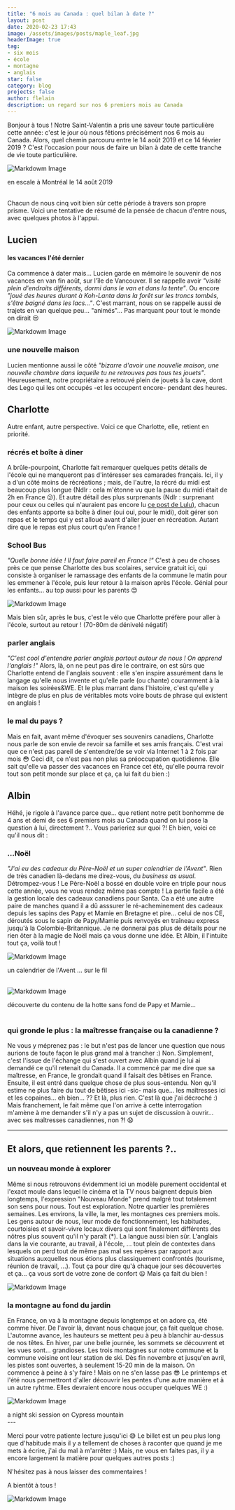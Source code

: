 ```yaml
---
title: "6 mois au Canada : quel bilan à date ?"
layout: post
date: 2020-02-23 17:43
image: /assets/images/posts/maple_leaf.jpg
headerImage: true
tag:
- six mois
- école
- montagne
- anglais
star: false
category: blog
projects: false
author: flelain
description: un regard sur nos 6 premiers mois au Canada
---
```


Bonjour à tous !
Notre Saint-Valentin a pris une saveur toute particulière cette année: c'est le jour où nous fêtions précisément nos 6 mois au Canada. Alors, quel chemin parcouru entre le 14 août 2019 et ce 14 février 2019 ? C'est l'occasion pour nous de faire un bilan à date de cette tranche de vie toute particulière.  

![Markdowm Image](/assets/images/posts/airport_Montreal.jpg)
<figcaption class="caption">en escale à Montréal le 14 août 2019</figcaption>
<br>

Chacun de nous cinq voit bien sûr cette période à travers son propre prisme. Voici une tentative de résumé de la pensée de chacun d'entre nous, avec quelques photos à l'appui.

## Lucien
#### les vacances l'été dernier
Ca commence à dater mais... Lucien garde en mémoire le souvenir de nos vacances en van fin août, sur l'île de Vancouver. Il se rappelle avoir *"visité plein d'endroits différents, dormi dans le van et dans la tente"*. Ou encore *"joué des heures durant à Koh-Lanta dans la forêt sur les troncs tombés, s'être baigné dans les lacs..."*. C'est marrant, nous on se rappelle aussi de trajets en van quelque peu... "animés"... Pas marquant pour tout le monde on dirait :unamused:

![Markdowm Image](/assets/images/posts/van_camping.jpg)

### une nouvelle maison
Lucien mentionne aussi le côté *"bizarre d'avoir une nouvelle maison, une nouvelle chambre dans laquelle tu ne retrouves pas tous tes jouets"*. Heureusement, notre propriétaire a retrouvé plein de jouets à la cave, dont des Lego qui les ont occupés -et les occupent encore- pendant des heures.

## Charlotte
Autre enfant, autre perspective. Voici ce que Charlotte, elle, retient en priorité.

### récrés et boîte à diner
A brûle-pourpoint, Charlotte fait remarquer quelques petits détails de l'école qui ne manqueront pas d'intéresser ses camarades français. Ici, il y a d'un côté moins de récréations ; mais, de l'autre, la récré du midi est beaucoup plus longue (Ndlr : cela m'étonne vu que la pause du midi était de 2h en France :confused:). Et autre détail des plus surprenants (Ndlr : surprenant pour ceux ou celles qui n'auraient pas encore lu <a href="{{ site.url }}/1er-post-Lucien/">ce post de Lulu</a>), chacun des enfants apporte sa boîte à diner (oui oui, pour le midi), doit gérer son repas et le temps qui y est alloué avant d'aller jouer en récréation. Autant dire que le repas est plus court qu'en France !

### School Bus
*"Quelle bonne idée ! Il faut faire pareil en France !"* C'est à peu de choses près ce que pense Charlotte des bus scolaires, service gratuit ici, qui consiste à organiser le ramassage des enfants de la commune le matin pour les emmener à l'école, puis leur retour à la maison après l'école. Génial pour les enfants... au top aussi pour les parents :blush:

![Markdowm Image](/assets/images/posts/school_bus.jpg)

Mais bien sûr, après le bus, c'est le vélo que Charlotte préfère pour aller à l'école, surtout au retour ! (70-80m de dénivelé négatif)

### parler anglais
*"C'est cool d'entendre parler anglais partout autour de nous ! On apprend l'anglais !"* Alors, là, on ne peut pas dire le contraire, on est sûrs que Charlotte entend de l'anglais souvent : elle s'en inspire assurément dans le langage qu'elle nous invente et qu'elle parle (ou chante) couramment à la maison les soirées&WE. Et le plus marrant dans l'histoire, c'est qu'elle y intègre de plus en plus de véritables mots voire bouts de phrase qui existent en anglais !

### le mal du pays ?
Mais en fait, avant même d'évoquer ses souvenirs canadiens, Charlotte nous parle de son envie de revoir sa famille et ses amis français. C'est vrai que ce n'est pas pareil de s'entendre/de se voir via Internet 1 à 2 fois par mois :flushed: Ceci dit, ce n'est pas non plus sa préoccupation quotidienne. Elle sait qu'elle va passer des vacances en France cet été, qu'elle pourra revoir tout son petit monde sur place et ça, ça lui fait du bien :)

## Albin
Héhé, je rigole à l'avance parce que... que retient notre petit bonhomme de 4 ans et demi de ses 6 premiers mois au Canada quand on lui pose la question à lui, directement ?.. Vous parieriez sur quoi ?! Eh bien, voici ce qu'il nous dit :

### ...Noël
*"J'ai eu des cadeaux du Père-Noël et un super calendrier de l'Avent"*. Rien de très canadien là-dedans me direz-vous, du *business as usual*. Détrompez-vous ! Le Père-Noël a bossé en double voire en triple pour nous cette année, vous ne vous rendez même pas compte ! La partie facile a été la gestion locale des cadeaux canadiens pour Santa. Ca a été une autre paire de manches quand il a dû asssurer le ré-acheminement des cadeaux depuis les sapins des Papy et Mamie en Bretagne et pire... celui de nos CE, déroutés sous le sapin de Papy/Mamie puis renvoyés en traîneau express jusqu'à la Colombie-Britannique. Je ne donnerai pas plus de détails pour ne rien ôter à la magie de Noël mais ça vous donne une idée. Et Albin, il l'intuite tout ça, voilà tout !

![Markdowm Image](/assets/images/posts/Avent_calendar.jpg)
<figcaption class="caption">un calendrier de l'Avent ... sur le fil</figcaption>
<br>

![Markdowm Image](/assets/images/posts/grandma_pa_parcel.jpg)
<figcaption class="caption">découverte du contenu de la hotte sans fond de Papy et Mamie...</figcaption>
<br>

### qui gronde le plus : la maîtresse française ou la canadienne ?
Ne vous y méprenez pas : le but n'est pas de lancer une question que nous aurions de toute façon le plus grand mal à trancher :) Non. Simplement, c'est l'issue de l'échange qui s'est ouvert avec Albin quand je lui ai demandé ce qu'il retenait du Canada. Il a commencé par me dire que sa maîtresse, en France, le grondait quand il faisait des bêtises en France. Ensuite, il est entré dans quelque chose de plus sous-entendu. Non qu'il estime ne plus faire du tout de bêtises ici -sic- mais que... les maîtresses ici et les copaines... eh bien... ?? Et là, plus rien. C'est là que j'ai décroché :) Mais franchement, le fait même que l'on arrive à cette interrogation m'amène à me demander s'il n'y a pas un sujet de discussion à ouvrir... avec ses maîtresses canadiennes, non ?! :anguished:

---
## Et alors, que retiennent les parents ?..

### un nouveau monde à explorer
Même si nous retrouvons évidemment ici un modèle purement occidental et l'exact moule dans lequel le cinéma et la TV nous baignent depuis bien longtemps, l'expression "Nouveau Monde" prend malgré tout totalement son sens pour nous. Tout est exploration. Notre quartier les premières semaines. Les environs, la ville, la mer, les montagnes ces premiers mois. Les gens autour de nous, leur mode de fonctionnement, les habitudes, courtoisies et savoir-vivre locaux divers qui sont finalement différents des nôtres plus souvent qu'il n'y paraît (\*). La langue aussi bien sûr. L'anglais dans la vie courante, au travail, à l'école, ... tout plein de contextes dans lesquels on perd tout de même pas mal ses repères par rapport aux situations auxquelles nous étions plus classiquement confrontés (tourisme, réunion de travail, ...). Tout ça pour dire qu'à chaque jour ses découvertes et ça... ça vous sort de votre zone de confort :frowning: Mais ça fait du bien !

![Markdowm Image](/assets/images/posts/Vancouver_city.jpg)

### la montagne au fond du jardin
En France, on va à la montagne depuis longtemps et on adore ça, été comme hiver. De l'avoir là, devant nous chaque jour, ça fait quelque chose. L'automne avance, les hauteurs se mettent peu à peu à blanchir au-dessus de nos têtes. En hiver, par une belle journée, les sommets se découvrent et les vues sont... grandioses. Les trois montagnes sur notre commune et la commune voisine ont leur station de ski. Dès fin novembre et jusqu'en avril, les pistes sont ouvertes, à seulement 15-20 min de la maison. On commence à peine à s'y faire !  Mais on ne s'en lasse pas :sunglasses:
Le printemps et l'été nous permettront d'aller découvrir les pentes d'une autre manière et à un autre ryhtme. Elles devraient encore nous occuper quelques WE :)

![Markdowm Image](/assets/images/posts/Cypress_night_Vancouver.jpg)
<figcaption class="caption">a night ski session on Cypress mountain</figcaption>
---

Merci pour votre patiente lecture jusqu'ici :sweat_smile: Le billet est un peu plus long que d'habitude mais il y a tellement de choses à raconter que quand je me mets à écrire, j'ai du mal à m'arrêter :) Mais, ne vous en faites pas, il y a encore largement la matière pour quelques autres posts :)

N'hésitez pas à nous laisser des commentaires !

A bientôt à tous !

![Markdowm Image](/assets/images/posts/Cypress_chairlift.jpg)
